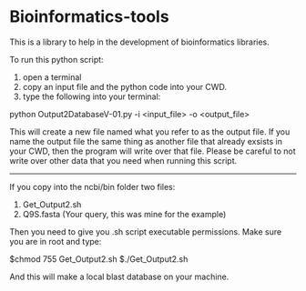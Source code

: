 # Bioinformatics-tools
This is a library to help in the development of bioinformatics libraries. 

To run this python script: 
1. open a terminal
2. copy an input file and the python code into your CWD. 
3. type the following into your terminal:

python Output2DatabaseV-01.py -i <input_file> -o <output_file>

This will create a new file named what you refer to as the output file. 
If you name the output file the same thing as another file that already exsists in your CWD, 
then the program will write over that file. Please be careful to not write over other 
data that you need when running this script. 

______________________

If you copy into the ncbi/bin folder two files:
1. Get_Output2.sh
2. Q9S.fasta (Your query, this was mine for the example)

Then you need to give you .sh script executable permissions. Make sure you are in root and type:

$chmod 755 Get_Output2.sh
$./Get_Output2.sh 

And this will make a local blast database on your machine. 
